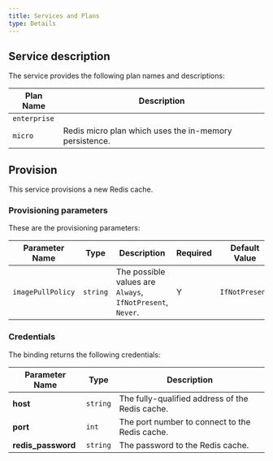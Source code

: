 ```yaml
---
title: Services and Plans
type: Details
---
```


## Service description

The service provides the following plan names and descriptions:

| Plan Name | Description |
|-----------|-------------|
| `enterprise` |  |
| `micro` | Redis micro plan which uses the in-memory persistence. |


## Provision

This service provisions a new Redis cache.

### Provisioning parameters

These are the provisioning parameters:

| Parameter Name | Type | Description | Required | Default Value |
|----------------|------|-------------|----------|---------------|
| `imagePullPolicy` | `string` | The possible values are `Always`, `IfNotPresent`, `Never`. | Y | `IfNotPresent` |


### Credentials

The binding returns the following credentials:

| Parameter Name | Type | Description |
|----------------|------|-------------|
| **host** | `string` | The fully-qualified address of the Redis cache. |
| **port** | `int` | The port number to connect to the Redis cache. |
| **redis_password** | `string` | The password to the Redis cache. |
